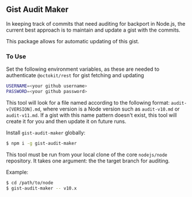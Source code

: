 ## Gist Audit Maker

In keeping track of commits that need auditing for backport in Node.js, the current best approach is to maintain and update a gist with the commits.

This package allows for automatic updating of this gist.

### To Use

Set the following environment variables, as these are needed to authenticate `@octokit/rest` for gist fetching and updating

```sh
USERNAME=<your github username>
PASSWORD=<your github password>
```

This tool will look for a file named according to the following format: `audit-v[VERSION].md`, where version is a Node version such as `audit-v10.md` or `audit-v11.md`. If a gist with this name pattern doesn't exist, this tool will create it for you and then update it on future runs.

Install `gist-audit-maker` globally:

```sh
$ npm i -g gist-audit-maker
```

This tool must be run from your local clone of the core `nodejs/node` repository. It takes one argument: the the target branch for auditing.

Example:

```sh
$ cd /path/to/node
$ gist-audit-maker -- v10.x
```